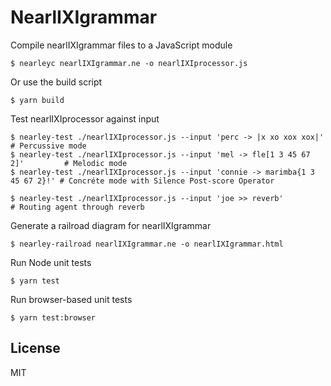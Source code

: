 # NearlIXIgrammar


Compile nearlIXIgrammar files to a JavaScript module
```
$ nearleyc nearlIXIgrammar.ne -o nearlIXIprocessor.js
```

Or use the build script
```
$ yarn build
```


Test nearlIXIprocessor against input
```
$ nearley-test ./nearlIXIprocessor.js --input 'perc -> |x xo xox xox|'          # Percussive mode
$ nearley-test ./nearlIXIprocessor.js --input 'mel -> fle[1 3 45 67 2]'         # Melodic mode
$ nearley-test ./nearlIXIprocessor.js --input 'connie -> marimba{1 3 45 67 2}!' # Concréte mode with Silence Post-score Operator

$ nearley-test ./nearlIXIprocessor.js --input 'joe >> reverb'                   # Routing agent through reverb
```

Generate a railroad diagram for nearlIXIgrammar
```
$ nearley-railroad nearlIXIgrammar.ne -o nearlIXIgrammar.html
```

Run Node unit tests
```
$ yarn test
```

Run browser-based unit tests
```
$ yarn test:browser
```


## License
MIT
